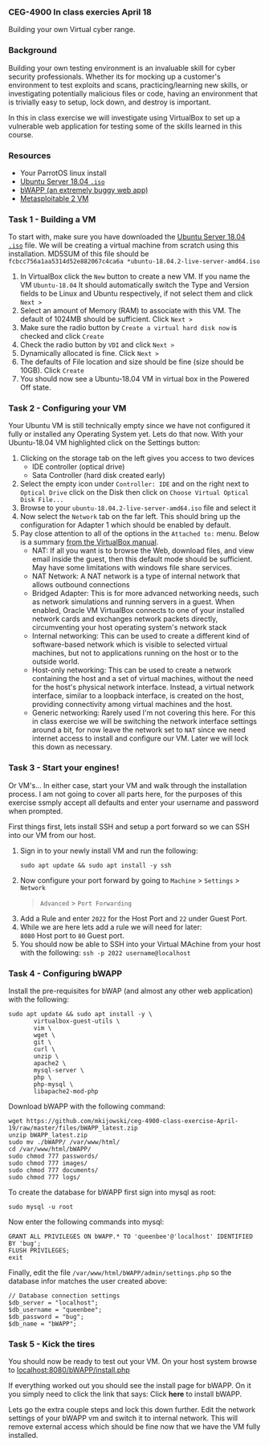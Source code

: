 ### CEG-4900 In class exercies April 18
Building your own Virtual cyber range.

### Background
Building your own testing environment is an invaluable skill for cyber security
professionals.  Whether its for mocking up a customer's environment to test 
exploits and scans, practicing/learning new skills, or investigating potentially 
malicious files or code, having an environment that is trivially easy to setup, 
lock down, and destroy is important.

In this in class exercise we will investigate using VirtualBox to set up a 
vulnerable web application for testing some of the skills learned in this course.

### Resources
* Your ParrotOS linux install
* [Ubuntu Server 18.04 `.iso`](http://releases.ubuntu.com/18.04/ubuntu-18.04.2-live-server-amd64.iso)
* [bWAPP (an extremely buggy web app)](http://www.itsecgames.com/)
* [Metasploitable 2 VM](https://sourceforge.net/projects/metasploitable/files/latest/download)

### Task 1 - Building a VM
To start with, make sure you have downloaded the [Ubuntu Server 18.04 `.iso`](http://releases.ubuntu.com/18.04/ubuntu-18.04.2-live-server-amd64.iso)
file.  We will be creating a virtual machine from scratch using this installation.
MD5SUM of this file should be `fcbcc756a1aa5314d52e882067c4ca6a *ubuntu-18.04.2-live-server-amd64.iso`

1. In VirtualBox click the `New` button to create a new VM.  If you name the VM 
   `Ubuntu-18.04` It should automatically switch the Type and Version fields to be
   Linux and Ubuntu respectively, if not select them and click `Next >`
2. Select an amount of Memory (RAM) to associate with this VM.  The default of
   1024MB should be sufficient.  Click `Next >`
3. Make sure the radio button by `Create a virtual hard disk now` is checked and click `Create`
4. Check the radio button by `VDI` and click `Next >`
5. Dynamically allocated is fine.  Click `Next >`
6. The defaults of File location and size should be fine (size should be 10GB).  Click `Create`
7. You should now see a Ubuntu-18.04 VM in virtual box in the Powered Off state.

### Task 2 - Configuring your VM
Your Ubuntu VM is still technically empty since we have not configured it fully 
or installed any Operating System yet.  Lets do that now.  With your Ubuntu-18.04
VM highlighted click on the Settings button:

1. Clicking on the storage tab on the left gives you access to two devices
   * IDE controller (optical drive)
   * Sata Controller (hard disk created early)
2. Select the empty icon under `Controller: IDE` and on the right next to 
   `Optical Drive` click on the Disk then click on `Choose Virtual Optical Disk File...`
3. Browse to your `ubuntu-18.04.2-live-server-amd64.iso` file and select it
4. Now select the `Network` tab on the far left.  This should bring up the 
   configuration for Adapter 1 which should be enabled by default.
5. Pay close attention to all of the options in the `Attached to:` menu.  Below
   is a summary [from the VirtualBox manual](https://www.virtualbox.org/manual/ch06.html).  
   * NAT:  If all you want is to browse the Web, download files, and view email
     inside the guest, then this default mode should be sufficient.  May have
     some limitations with windows file share services.
   * NAT Network: A NAT network is a type of internal network that allows 
     outbound connections
   * Bridged Adapter: This is for more advanced networking needs, such as 
     network simulations and running servers in a guest. When enabled, Oracle 
     VM VirtualBox connects to one of your installed network cards and 
     exchanges network packets directly, circumventing your host operating 
     system's network stack
   * Internal networking: This can be used to create a different kind of 
     software-based network which is visible to selected virtual machines, but 
     not to applications running on the host or to the outside world.
   * Host-only networking: This can be used to create a network containing the 
     host and a set of virtual machines, without the need for the host's 
     physical network interface. Instead, a virtual network interface, similar 
     to a loopback interface, is created on the host, providing connectivity 
     among virtual machines and the host.
   * Generic networking: Rarely used I'm not covering this here. 
   For this in class exercise we will be switching the network interface 
   settings around a bit, for now leave the network set to `NAT` since we need 
   internet access to install and configure our VM.  Later we will lock this down
   as necessary.

### Task 3 - Start your engines!
Or VM's...  In either case, start your VM and walk through the installation 
process.  I am not going to cover all parts here, for the purposes of this 
exercise ssmply accept all defaults and enter your username and password when
prompted.

First things first, lets install SSH and setup a port forward so we can SSH 
into our VM from our host.

1. Sign in to your newly install VM and run the following:
   ```
   sudo apt update && sudo apt install -y ssh
   ```
2. Now configure your port forward by going to `Machine` > `Settings` > `Network` 
   > `Advanced` > `Port Forwarding`
3. Add a Rule and enter `2022` for the Host Port and `22` under Guest Port.
4. While we are here lets add a rule we will need for later:  
   `8080` Host port to `80` Guest port.
5. You should now be able to SSH into your Virtual MAchine from your host with 
   the following: `ssh -p 2022 username@localhost`

### Task 4 - Configuring bWAPP
Install the pre-requisites for bWAP (and almost any other web application) 
with the following:
```
sudo apt update && sudo apt install -y \
       virtualbox-guest-utils \
       vim \
       wget \
       git \
       curl \
       unzip \
       apache2 \
       mysql-server \
       php \
       php-mysql \
       libapache2-mod-php 

```

Download bWAPP with the following command:
```
wget https://github.com/mkijowski/ceg-4900-class-exercise-April-19/raw/master/files/bWAPP_latest.zip
unzip bWAPP_latest.zip
sudo mv ./bWAPP/ /var/www/html/
cd /var/www/html/bWAPP/
sudo chmod 777 passwords/
sudo chmod 777 images/
sudo chmod 777 documents/
sudo chmod 777 logs/
```

To create the database for bWAPP first sign into mysql as root:
```
sudo mysql -u root
```

Now enter the following commands into mysql:
```
GRANT ALL PRIVILEGES ON bWAPP.* TO 'queenbee'@'localhost' IDENTIFIED BY 'bug';
FLUSH PRIVILEGES;
exit
```

Finally, edit the file `/var/www/html/bWAPP/admin/settings.php` so the 
database infor matches the user created above:
```
// Database connection settings
$db_server = "localhost";
$db_username = "queenbee";
$db_password = "bug";
$db_name = "bWAPP";
```

### Task 5 - Kick the tires
You should now be ready to test out your VM.  On your host system browse to
[localhost:8080/bWAPP/install.php](localhost:8080/bWAPP/install.php)

If everything worked out you should see the install page for bWAPP.  On it 
you simply need to click the link that says: Click **here** to install bWAPP.

Lets go the extra couple steps and lock this down further.  Edit the 
network settings of your bWAPP vm and switch it to internal network.  This 
will remove external access which should be fine now that we have the VM 
fully installed.


